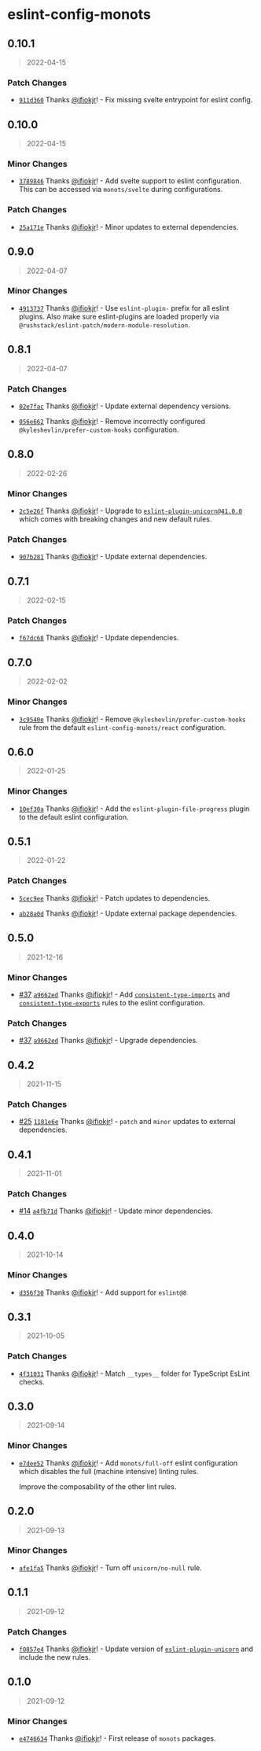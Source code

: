 # eslint-config-monots

## 0.10.1

> 2022-04-15

### Patch Changes

- [`911d360`](https://github.com/monots/monots/commit/911d360dbb7f65f49b3dd08849926a439b10a0c3) Thanks [@ifiokjr](https://github.com/ifiokjr)! - Fix missing svelte entrypoint for eslint config.

## 0.10.0

> 2022-04-15

### Minor Changes

- [`3789846`](https://github.com/monots/monots/commit/3789846c4f63d844955f716c6e85617b26b419e0) Thanks [@ifiokjr](https://github.com/ifiokjr)! - Add svelte support to eslint configuration. This can be accessed via `monots/svelte` during configurations.

### Patch Changes

- [`25a171e`](https://github.com/monots/monots/commit/25a171e9ce6cf0131807345d862be296adc22309) Thanks [@ifiokjr](https://github.com/ifiokjr)! - Minor updates to external dependencies.

## 0.9.0

> 2022-04-07

### Minor Changes

- [`4913737`](https://github.com/monots/monots/commit/4913737468f39703f2d533b9f6476b164da6432c) Thanks [@ifiokjr](https://github.com/ifiokjr)! - Use `eslint-plugin-` prefix for all eslint plugins. Also make sure eslint-plugins are loaded properly via `@rushstack/eslint-patch/modern-module-resolution`.

## 0.8.1

> 2022-04-07

### Patch Changes

- [`02e7fac`](https://github.com/monots/monots/commit/02e7fac77eb0e0c441efc8adb7b2ec05d5f34fb4) Thanks [@ifiokjr](https://github.com/ifiokjr)! - Update external dependency versions.

* [`056e662`](https://github.com/monots/monots/commit/056e6626e4bfb46f5f5e76d79abac51982e56578) Thanks [@ifiokjr](https://github.com/ifiokjr)! - Remove incorrectly configured `@kyleshevlin/prefer-custom-hooks` configuration.

## 0.8.0

> 2022-02-26

### Minor Changes

- [`2c5e26f`](https://github.com/monots/monots/commit/2c5e26f305c330a6ce5d9559ba2534142fc3a928) Thanks [@ifiokjr](https://github.com/ifiokjr)! - Upgrade to [`eslint-plugin-unicorn@41.0.0`](https://github.com/sindresorhus/eslint-plugin-unicorn/releases/tag/v41.0.0) which comes with breaking changes and new default rules.

### Patch Changes

- [`907b281`](https://github.com/monots/monots/commit/907b281ed4f4eb44c19a5a9ec3fc6c8be137d6a2) Thanks [@ifiokjr](https://github.com/ifiokjr)! - Update external dependencies.

## 0.7.1

> 2022-02-15

### Patch Changes

- [`f67dc68`](https://github.com/monots/monots/commit/f67dc686da9adfecddfdf767563110c226ce2e66) Thanks [@ifiokjr](https://github.com/ifiokjr)! - Update dependencies.

## 0.7.0

> 2022-02-02

### Minor Changes

- [`3c9540e`](https://github.com/monots/monots/commit/3c9540efcfcb60a8b19e568485d2a8c6ffb93c4c) Thanks [@ifiokjr](https://github.com/ifiokjr)! - Remove `@kyleshevlin/prefer-custom-hooks` rule from the default `eslint-config-monots/react` configuration.

## 0.6.0

> 2022-01-25

### Minor Changes

- [`10ef30a`](https://github.com/monots/monots/commit/10ef30ae1072f5edc39763155eeb216ef40b8539) Thanks [@ifiokjr](https://github.com/ifiokjr)! - Add the `eslint-plugin-file-progress` plugin to the default eslint configuration.

## 0.5.1

> 2022-01-22

### Patch Changes

- [`5cec9ee`](https://github.com/monots/monots/commit/5cec9ee12b75c8c470ca34ce217402a71c520b77) Thanks [@ifiokjr](https://github.com/ifiokjr)! - Patch updates to dependencies.

* [`ab28a0d`](https://github.com/monots/monots/commit/ab28a0d1fbdf9736134358e67b223165ebac9f7d) Thanks [@ifiokjr](https://github.com/ifiokjr)! - Update external package dependencies.

## 0.5.0

> 2021-12-16

### Minor Changes

- [#37](https://github.com/monots/monots/pull/37) [`a9662ed`](https://github.com/monots/monots/commit/a9662ed2666f7cca7f993d08d9d31afb357bf272) Thanks [@ifiokjr](https://github.com/ifiokjr)! - Add [`consistent-type-imports`](https://typescript-eslint.io/rules/consistent-type-imports) and [`consistent-type-exports`](https://typescript-eslint.io/rules/consistent-type-exports) rules to the eslint configuration.

### Patch Changes

- [#37](https://github.com/monots/monots/pull/37) [`a9662ed`](https://github.com/monots/monots/commit/a9662ed2666f7cca7f993d08d9d31afb357bf272) Thanks [@ifiokjr](https://github.com/ifiokjr)! - Upgrade dependencies.

## 0.4.2

> 2021-11-15

### Patch Changes

- [#25](https://github.com/monots/monots/pull/25) [`1181e6e`](https://github.com/monots/monots/commit/1181e6e867c50b3b912ac6fe5131ea60361e3ea5) Thanks [@ifiokjr](https://github.com/ifiokjr)! - `patch` and `minor` updates to external dependencies.

## 0.4.1

> 2021-11-01

### Patch Changes

- [#14](https://github.com/monots/monots/pull/14) [`a4fb71d`](https://github.com/monots/monots/commit/a4fb71d409367c1c80df8e8a7ba5bbfbd0826418) Thanks [@ifiokjr](https://github.com/ifiokjr)! - Update minor dependencies.

## 0.4.0

> 2021-10-14

### Minor Changes

- [`d356f30`](https://github.com/monots/monots/commit/d356f30bb990cbdfb5f84b39c85dbc4fe632ac60) Thanks [@ifiokjr](https://github.com/ifiokjr)! - Add support for `eslint@8`

## 0.3.1

> 2021-10-05

### Patch Changes

- [`4f31031`](https://github.com/monots/monots/commit/4f31031ae27ef1b10154f5dde4a5f673a42cea00) Thanks [@ifiokjr](https://github.com/ifiokjr)! - Match `__types__` folder for TypeScript EsLint checks.

## 0.3.0

> 2021-09-14

### Minor Changes

- [`e7dee52`](https://github.com/monots/monots/commit/e7dee523fd6f5764ad64c127cdce4ea6c971ddea) Thanks [@ifiokjr](https://github.com/ifiokjr)! - Add `monots/full-off` eslint configuration which disables the full (machine intensive) linting rules.

  Improve the composability of the other lint rules.

## 0.2.0

> 2021-09-13

### Minor Changes

- [`afe1fa5`](https://github.com/monots/monots/commit/afe1fa5e1a19e89e12a2f2a4215de83d68cc6452) Thanks [@ifiokjr](https://github.com/ifiokjr)! - Turn off `unicorn/no-null` rule.

## 0.1.1

> 2021-09-12

### Patch Changes

- [`f0857e4`](https://github.com/monots/monots/commit/f0857e41223310f5be8be10bae3669b5ab3da4b2) Thanks [@ifiokjr](https://github.com/ifiokjr)! - Update version of [`eslint-plugin-unicorn`](https://github.com/sindresorhus/eslint-plugin-unicorn/releases/tag/v36.0.0) and include the new rules.

## 0.1.0

> 2021-09-12

### Minor Changes

- [`e4746634`](https://github.com/monots/monots/commit/e4746634cce0b3f844da1bf24c98dd9d0ab9135c) Thanks [@ifiokjr](https://github.com/ifiokjr)! - First release of `monots` packages.
